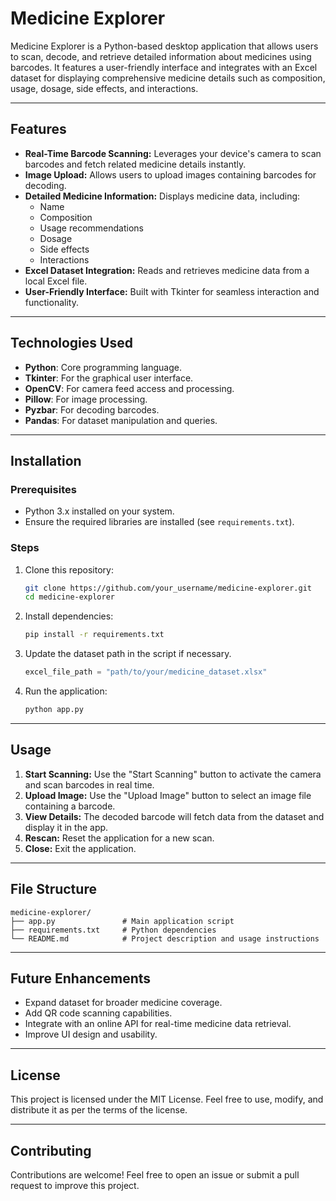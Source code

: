 # Medicine Explorer

Medicine Explorer is a Python-based desktop application that allows users to scan, decode, and retrieve detailed information about medicines using barcodes. It features a user-friendly interface and integrates with an Excel dataset for displaying comprehensive medicine details such as composition, usage, dosage, side effects, and interactions.

---

## Features

- **Real-Time Barcode Scanning:** Leverages your device's camera to scan barcodes and fetch related medicine details instantly.
- **Image Upload:** Allows users to upload images containing barcodes for decoding.
- **Detailed Medicine Information:** Displays medicine data, including:
  - Name
  - Composition
  - Usage recommendations
  - Dosage
  - Side effects
  - Interactions
- **Excel Dataset Integration:** Reads and retrieves medicine data from a local Excel file.
- **User-Friendly Interface:** Built with Tkinter for seamless interaction and functionality.

---

## Technologies Used

- **Python**: Core programming language.
- **Tkinter**: For the graphical user interface.
- **OpenCV**: For camera feed access and processing.
- **Pillow**: For image processing.
- **Pyzbar**: For decoding barcodes.
- **Pandas**: For dataset manipulation and queries.

---

## Installation

### Prerequisites
- Python 3.x installed on your system.
- Ensure the required libraries are installed (see `requirements.txt`).

### Steps
1. Clone this repository:
   ```bash
   git clone https://github.com/your_username/medicine-explorer.git
   cd medicine-explorer
   ```
2. Install dependencies:
   ```bash
   pip install -r requirements.txt
   ```
3. Update the dataset path in the script if necessary.
   ```python
   excel_file_path = "path/to/your/medicine_dataset.xlsx"
   ```
4. Run the application:
   ```bash
   python app.py
   ```

---

## Usage

1. **Start Scanning:** Use the "Start Scanning" button to activate the camera and scan barcodes in real time.
2. **Upload Image:** Use the "Upload Image" button to select an image file containing a barcode.
3. **View Details:** The decoded barcode will fetch data from the dataset and display it in the app.
4. **Rescan:** Reset the application for a new scan.
5. **Close:** Exit the application.

---

## File Structure

```
medicine-explorer/
├── app.py               # Main application script
├── requirements.txt     # Python dependencies
└── README.md            # Project description and usage instructions
```

---

## Future Enhancements

- Expand dataset for broader medicine coverage.
- Add QR code scanning capabilities.
- Integrate with an online API for real-time medicine data retrieval.
- Improve UI design and usability.

---

## License

This project is licensed under the MIT License. Feel free to use, modify, and distribute it as per the terms of the license.

---

## Contributing

Contributions are welcome! Feel free to open an issue or submit a pull request to improve this project.
